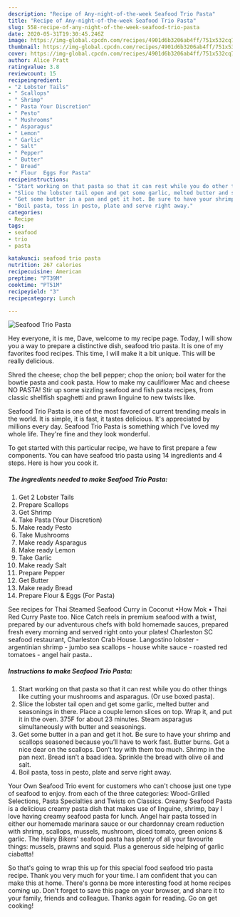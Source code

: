 ```yaml
---
description: "Recipe of Any-night-of-the-week Seafood Trio Pasta"
title: "Recipe of Any-night-of-the-week Seafood Trio Pasta"
slug: 558-recipe-of-any-night-of-the-week-seafood-trio-pasta
date: 2020-05-31T19:30:45.246Z
image: https://img-global.cpcdn.com/recipes/4901d6b3206ab4ff/751x532cq70/seafood-trio-pasta-recipe-main-photo.jpg
thumbnail: https://img-global.cpcdn.com/recipes/4901d6b3206ab4ff/751x532cq70/seafood-trio-pasta-recipe-main-photo.jpg
cover: https://img-global.cpcdn.com/recipes/4901d6b3206ab4ff/751x532cq70/seafood-trio-pasta-recipe-main-photo.jpg
author: Alice Pratt
ratingvalue: 3.8
reviewcount: 15
recipeingredient:
- "2 Lobster Tails"
- " Scallops"
- " Shrimp"
- " Pasta Your Discretion"
- " Pesto"
- " Mushrooms"
- " Asparagus"
- " Lemon"
- " Garlic"
- " Salt"
- " Pepper"
- " Butter"
- " Bread"
- " Flour  Eggs For Pasta"
recipeinstructions:
- "Start working on that pasta so that it can rest while you do other things like cutting your mushrooms and asparagus. (Or use boxed pasta)."
- "Slice the lobster tail open and get some garlic, melted butter and seasonings in there. Place a couple lemon slices on top. Wrap it, and put it in the oven. 375F for about 23 minutes. Steam asparagus simultaneously with butter and seasonings."
- "Get some butter in a pan and get it hot. Be sure to have your shrimp and scallops seasoned because you’ll have to work fast. Butter burns. Get a nice dear on the scallops. Don’t toy with them too much. Shrimp in the pan next. Bread isn’t a baad idea. Sprinkle the bread with olive oil and salt."
- "Boil pasta, toss in pesto, plate and serve right away."
categories:
- Recipe
tags:
- seafood
- trio
- pasta

katakunci: seafood trio pasta 
nutrition: 267 calories
recipecuisine: American
preptime: "PT39M"
cooktime: "PT51M"
recipeyield: "3"
recipecategory: Lunch

---
```



![Seafood Trio Pasta](https://img-global.cpcdn.com/recipes/4901d6b3206ab4ff/751x532cq70/seafood-trio-pasta-recipe-main-photo.jpg)

Hey everyone, it is me, Dave, welcome to my recipe page. Today, I will show you a way to prepare a distinctive dish, seafood trio pasta. It is one of my favorites food recipes. This time, I will make it a bit unique. This will be really delicious.

Shred the cheese; chop the bell pepper; chop the onion; boil water for the bowtie pasta and cook pasta. How to make my cauliflower Mac and cheese NO PASTA! Stir up some sizzling seafood and fish pasta recipes, from classic shellfish spaghetti and prawn linguine to new twists like.

Seafood Trio Pasta is one of the most favored of current trending meals in the world. It is simple, it is fast, it tastes delicious. It's appreciated by millions every day. Seafood Trio Pasta is something which I've loved my whole life. They're fine and they look wonderful.


To get started with this particular recipe, we have to first prepare a few components. You can have seafood trio pasta using 14 ingredients and 4 steps. Here is how you cook it.

<!--inarticleads1-->

##### The ingredients needed to make Seafood Trio Pasta:

1. Get 2 Lobster Tails
1. Prepare  Scallops
1. Get  Shrimp
1. Take  Pasta (Your Discretion)
1. Make ready  Pesto
1. Take  Mushrooms
1. Make ready  Asparagus
1. Make ready  Lemon
1. Take  Garlic
1. Make ready  Salt
1. Prepare  Pepper
1. Get  Butter
1. Make ready  Bread
1. Prepare  Flour &amp; Eggs (For Pasta)


See recipes for Thai Steamed Seafood Curry in Coconut •How Mok • Thai Red Curry Paste too. Nice Catch reels in premium seafood with a twist, prepared by our adventurous chefs with bold homemade sauces, prepared fresh every morning and served right onto your plates! Charleston SC seafood restaurant, Charleston Crab House. Langostino lobster - argentinian shrimp - jumbo sea scallops - house white sauce - roasted red tomatoes - angel hair pasta.. 

<!--inarticleads2-->

##### Instructions to make Seafood Trio Pasta:

1. Start working on that pasta so that it can rest while you do other things like cutting your mushrooms and asparagus. (Or use boxed pasta).
1. Slice the lobster tail open and get some garlic, melted butter and seasonings in there. Place a couple lemon slices on top. Wrap it, and put it in the oven. 375F for about 23 minutes. Steam asparagus simultaneously with butter and seasonings.
1. Get some butter in a pan and get it hot. Be sure to have your shrimp and scallops seasoned because you’ll have to work fast. Butter burns. Get a nice dear on the scallops. Don’t toy with them too much. Shrimp in the pan next. Bread isn’t a baad idea. Sprinkle the bread with olive oil and salt.
1. Boil pasta, toss in pesto, plate and serve right away.


Your Own Seafood Trio event for customers who can&#39;t choose just one type of seafood to enjoy. from each of the three categories: Wood-Grilled Selections, Pasta Specialties and Twists on Classics. Creamy Seafood Pasta is a delicious creamy pasta dish that makes use of linguine, shrimp, bay I love having creamy seafood pasta for lunch. Angel hair pasta tossed in either our homemade marinara sauce or our chardonnay cream reduction with shrimp, scallops, mussels, mushroom, diced tomato, green onions &amp; garlic. The Hairy Bikers&#39; seafood pasta has plenty of all your favourite things: mussels, prawns and squid. Plus a generous side helping of garlic ciabatta! 

So that's going to wrap this up for this special food seafood trio pasta recipe. Thank you very much for your time. I am confident that you can make this at home. There's gonna be more interesting food at home recipes coming up. Don't forget to save this page on your browser, and share it to your family, friends and colleague. Thanks again for reading. Go on get cooking!
